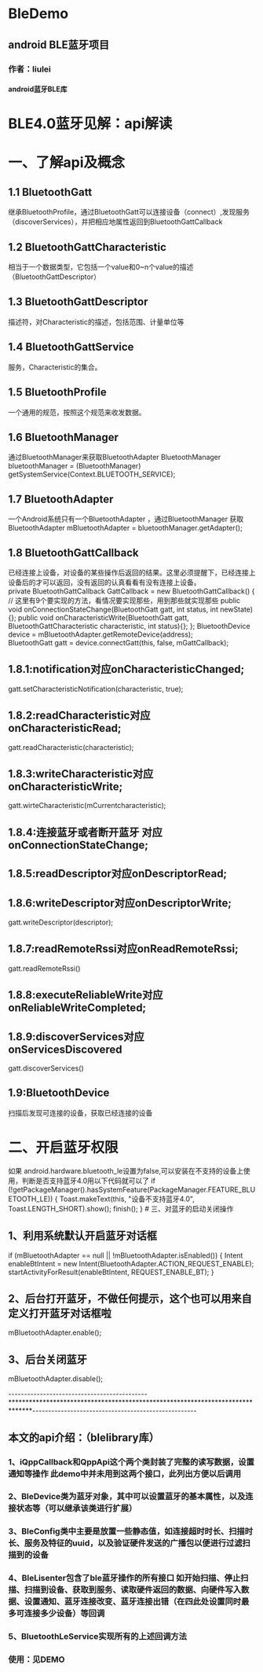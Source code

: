 # BleDemo
## android BLE蓝牙项目<br>
### 作者：liulei<br>
#### android蓝牙BLE库<br>

 # BLE4.0蓝牙见解：api解读<br>
 # 一、了解api及概念

 ## 1.1 BluetoothGatt<br>
 继承BluetoothProfile，通过BluetoothGatt可以连接设备（connect）,发现服务（discoverServices），并把相应地属性返回到BluetoothGattCallback
 ## 1.2 BluetoothGattCharacteristic<br>
 相当于一个数据类型，它包括一个value和0~n个value的描述（BluetoothGattDescriptor）
 ## 1.3 BluetoothGattDescriptor<br>
 描述符，对Characteristic的描述，包括范围、计量单位等
 ## 1.4 BluetoothGattService<br>
 服务，Characteristic的集合。
 ## 1.5 BluetoothProfile<br>
  一个通用的规范，按照这个规范来收发数据。
 ## 1.6 BluetoothManager<br>
  通过BluetoothManager来获取BluetoothAdapter
 BluetoothManager bluetoothManager = (BluetoothManager) getSystemService(Context.BLUETOOTH_SERVICE);
 ## 1.7 BluetoothAdapter<br>
 一个Android系统只有一个BluetoothAdapter ，通过BluetoothManager 获取
 BluetoothAdapter mBluetoothAdapter = bluetoothManager.getAdapter();
 ## 1.8 BluetoothGattCallback<br>
 已经连接上设备，对设备的某些操作后返回的结果。这里必须提醒下，已经连接上设备后的才可以返回，没有返回的认真看看有没有连接上设备。<br>
 private BluetoothGattCallback GattCallback = new BluetoothGattCallback() {
     // 这里有9个要实现的方法，看情况要实现那些，用到那些就实现那些
     public void onConnectionStateChange(BluetoothGatt gatt, int status, int newState){};
     public void onCharacteristicWrite(BluetoothGatt gatt, BluetoothGattCharacteristic characteristic, int status){};
 };
 BluetoothDevice device = mBluetoothAdapter.getRemoteDevice(address);<br>
 BluetoothGatt gatt = device.connectGatt(this, false, mGattCallback);<br>

 ## 1.8.1:notification对应onCharacteristicChanged;<br>
 gatt.setCharacteristicNotification(characteristic, true);

 ## 1.8.2:readCharacteristic对应onCharacteristicRead;<br>
 gatt.readCharacteristic(characteristic);

 ## 1.8.3:writeCharacteristic对应onCharacteristicWrite;<br>
 gatt.wirteCharacteristic(mCurrentcharacteristic);

 ## 1.8.4:连接蓝牙或者断开蓝牙 对应 onConnectionStateChange;<br>

 ## 1.8.5:readDescriptor对应onDescriptorRead;<br>

 ## 1.8.6:writeDescriptor对应onDescriptorWrite;<br>

 gatt.writeDescriptor(descriptor);

 ## 1.8.7:readRemoteRssi对应onReadRemoteRssi;<br>
 gatt.readRemoteRssi()

 ## 1.8.8:executeReliableWrite对应onReliableWriteCompleted;<br>

 ## 1.8.9:discoverServices对应onServicesDiscovered<br>
 gatt.discoverServices()

 ## 1.9:BluetoothDevice<br>
 扫描后发现可连接的设备，获取已经连接的设备

 # 二、开启蓝牙权限<br>
 <uses-permission android:name="android.permission.BLUETOOTH"/>
 <uses-permission android:name="android.permission.BLUETOOTH_ADMIN"/>
 <uses-feature android:name="android.hardware.bluetooth_le" android:required="true"/>
 如果 android.hardware.bluetooth_le设置为false,可以安装在不支持的设备上使用，判断是否支持蓝牙4.0用以下代码就可以了
 if (!getPackageManager().hasSystemFeature(PackageManager.FEATURE_BLUETOOTH_LE)) {
     Toast.makeText(this, "设备不支持蓝牙4.0", Toast.LENGTH_SHORT).show();
     finish();
 }
 # 三、对蓝牙的启动关闭操作<br>

 ## 1、利用系统默认开启蓝牙对话框<br>
 if (mBluetoothAdapter == null || !mBluetoothAdapter.isEnabled()) {
     Intent enableBtIntent = new Intent(BluetoothAdapter.ACTION_REQUEST_ENABLE);
     startActivityForResult(enableBtIntent, REQUEST_ENABLE_BT);
 }
 ## 2、后台打开蓝牙，不做任何提示，这个也可以用来自定义打开蓝牙对话框啦<br>
 mBluetoothAdapter.enable();<br>
 ## 3、后台关闭蓝牙<br>
 mBluetoothAdapter.disable();<br>

--------------------------------------------******************************************************************************----------------------------------------------------<br>
## 本文的api介绍：（blelibrary库）<br>
### 1、iQppCallback和QppApi这个两个类封装了完整的读写数据，设置通知等操作   此demo中并未用到这两个接口，此列出方便以后调用<br>
### 2、BleDevice类为蓝牙对象，其中可以设置蓝牙的基本属性，以及连接状态等（可以继承该类进行扩展）<br>
### 3、BleConfig类中主要是放置一些静态值，如连接超时时长、扫描时长、服务及特征的uuid，以及验证硬件发送的广播包以便进行过滤扫描到的设备<br>
### 4、BleLisenter包含了ble蓝牙操作的所有接口   如开始扫描、停止扫描、扫描到设备、获取到服务、读取硬件返回的数据、向硬件写入数据、设置通知、蓝牙连接改变、蓝牙连接出错（在四此处设置同时最多可连接多少设备）等回调<br>
### 5、BluetoothLeService实现所有的上述回调方法<br>

### 使用：见DEMO





































